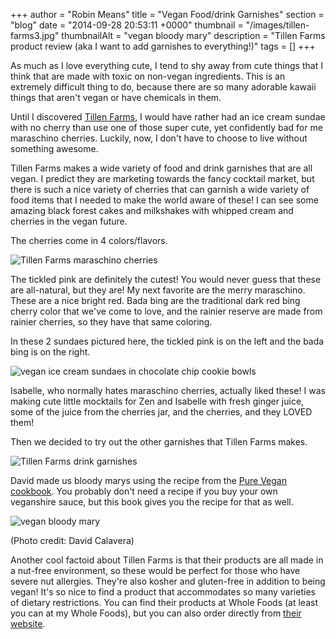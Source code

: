 +++
author = "Robin Means"
title = "Vegan Food/drink Garnishes"
section = "blog"
date = "2014-09-28 20:53:11 +0000"
thumbnail = "/images/tillen-farms3.jpg"
thumbnailAlt = "vegan bloody mary"
description = "Tillen Farms product review (aka I want to add garnishes to everything!)"
tags = []
+++

As much as I love everything cute, I tend to shy away from cute things that I think that are made with toxic on non-vegan ingredients. This is an extremely difficult thing to do, because there are so many adorable kawaii things that aren't vegan or have chemicals in them.

Until I discovered [Tillen Farms](http://www.tillenfarms.com/), I would have rather had an ice cream sundae with no cherry than use one of those super cute, yet confidently bad for me maraschino cherries. Luckily, now, I don't have to choose to live without something awesome.

Tillen Farms makes a wide variety of food and drink garnishes that are all vegan. I predict they are marketing towards the fancy cocktail market, but there is such a nice variety of cherries that can garnish a wide variety of food items that I needed to make the world aware of these! I can see some amazing black forest cakes and milkshakes with whipped cream and cherries in the vegan future.

The cherries come in 4 colors/flavors.

![Tillen Farms maraschino cherries](/images/tillen-farms1.jpg)

The tickled pink are definitely the cutest! You would never guess that these are all-natural, but they are! My next favorite are the merry maraschino. These are a nice bright red. Bada bing are the traditional dark red bing cherry color that we've come to love, and the rainier reserve are made from rainier cherries, so they have that same coloring.

In these 2 sundaes pictured here, the tickled pink is on the left and the bada bing is on the right.

![vegan ice cream sundaes in chocolate chip cookie bowls](/images/cookie-bowl6.jpg)

Isabelle, who normally hates maraschino cherries, actually liked these! I was making cute little mocktails for Zen and Isabelle with fresh ginger juice, some of the juice from the cherries jar, and the cherries, and they LOVED them!

Then we decided to try out the other garnishes that Tillen Farms makes.

![Tillen Farms drink garnishes](/images/tillen-farms2.jpg)

David made us bloody marys using the recipe from the [Pure Vegan cookbook](http://www.josephshuldiner.com/blog/). You probably don't need a recipe if you buy your own veganshire sauce, but this book gives you the recipe for that as well.

![vegan bloody mary](/images/tillen-farms3.jpg)

(Photo credit: David Calavera)

Another cool factoid about Tillen Farms is that their products are all made in a nut-free environment, so these would be perfect for those who have severe nut allergies. They're also kosher and gluten-free in addition to being vegan! It's so nice to find a product that accommodates so many varieties of dietary restrictions. You can find their products at Whole Foods (at least you can at my Whole Foods), but you can also order directly from [their website](http://www.tillenfarms.com/).

